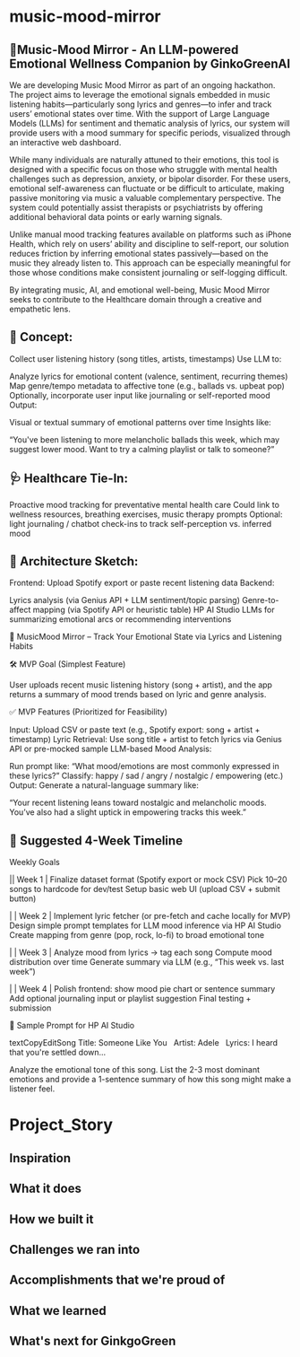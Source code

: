 # music-mood-mirror
 🎵Music-Mood Mirror - An LLM-powered Emotional Wellness Companion by GinkoGreenAI
--


We are developing Music Mood Mirror as part of an ongoing hackathon. The project aims to leverage the emotional signals embedded in music listening habits—particularly song lyrics and genres—to infer and track users’ emotional states over time. With the support of Large Language Models (LLMs) for sentiment and thematic analysis of lyrics, our system will provide users with a mood summary for specific periods, visualized through an interactive web dashboard.

While many individuals are naturally attuned to their emotions, this tool is designed with a specific focus on those who struggle with mental health challenges such as depression, anxiety, or bipolar disorder. For these users, emotional self-awareness can fluctuate or be difficult to articulate, making passive monitoring via music a valuable complementary perspective. The system could potentially assist therapists or psychiatrists by offering additional behavioral data points or early warning signals.

Unlike manual mood tracking features available on platforms such as iPhone Health, which rely on users’ ability and discipline to self-report, our solution reduces friction by inferring emotional states passively—based on the music they already listen to. This approach can be especially meaningful for those whose conditions make consistent journaling or self-logging difficult.

By integrating music, AI, and emotional well-being, Music Mood Mirror seeks to contribute to the Healthcare domain through a creative and empathetic lens.


🧠 Concept:
--
Collect user listening history (song titles, artists, timestamps)
Use LLM to:

Analyze lyrics for emotional content (valence, sentiment, recurring themes)
Map genre/tempo metadata to affective tone (e.g., ballads vs. upbeat pop)
Optionally, incorporate user input like journaling or self-reported mood
Output:

Visual or textual summary of emotional patterns over time
Insights like:

“You've been listening to more melancholic ballads this week, which may suggest lower mood. Want to try a calming playlist or talk to someone?”



🩺 Healthcare Tie-In:
--

Proactive mood tracking for preventative mental health care
Could link to wellness resources, breathing exercises, music therapy prompts
Optional: light journaling / chatbot check-ins to track self-perception vs. inferred mood



🔧 Architecture Sketch:
--

Frontend: Upload Spotify export or paste recent listening data
Backend:

Lyrics analysis (via Genius API + LLM sentiment/topic parsing)
Genre-to-affect mapping (via Spotify API or heuristic table)
HP AI Studio LLMs for summarizing emotional arcs or recommending interventions


🎵 MusicMood Mirror – Track Your Emotional State via Lyrics and Listening Habits



🛠️ MVP Goal (Simplest Feature)

User uploads recent music listening history (song + artist), and the app returns a summary of mood trends based on lyric and genre analysis.



✅ MVP Features (Prioritized for Feasibility)

Input: Upload CSV or paste text (e.g., Spotify export: song + artist + timestamp)
Lyric Retrieval: Use song title + artist to fetch lyrics via Genius API or pre-mocked sample
LLM-based Mood Analysis:

Run prompt like:
“What mood/emotions are most commonly expressed in these lyrics?”
Classify: happy / sad / angry / nostalgic / empowering (etc.)
Output: Generate a natural-language summary like:

“Your recent listening leans toward nostalgic and melancholic moods. You’ve also had a slight uptick in empowering tracks this week.”



📆 Suggested 4-Week Timeline
--
Weekly Goals


|| Week 1 |
Finalize dataset format (Spotify export or mock CSV)
Pick 10–20 songs to hardcode for dev/test
Setup basic web UI (upload CSV + submit button)

| | Week 2 |
Implement lyric fetcher (or pre-fetch and cache locally for MVP)
Design simple prompt templates for LLM mood inference via HP AI Studio
Create mapping from genre (pop, rock, lo-fi) to broad emotional tone

| | Week 3 |
Analyze mood from lyrics → tag each song
Compute mood distribution over time
Generate summary via LLM (e.g., “This week vs. last week”)

| | Week 4 |
Polish frontend: show mood pie chart or sentence summary
Add optional journaling input or playlist suggestion
Final testing + submission



🧪 Sample Prompt for HP AI Studio





textCopyEditSong Title: Someone Like You  
Artist: Adele  
Lyrics: I heard that you're settled down...  

Analyze the emotional tone of this song. List the 2-3 most dominant emotions and provide a 1-sentence summary of how this song might make a listener feel.

# Project_Story
## Inspiration

## What it does

## How we built it

## Challenges we ran into

## Accomplishments that we're proud of

## What we learned

## What's next for GinkgoGreen
